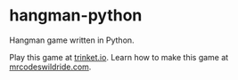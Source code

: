 # hangman-python

Hangman game written in Python.

Play this game at [trinket.io](https://trinket.io/embed/python3/ba843f9f9a?outputOnly=true&start=result).
Learn how to make this game at [mrcodeswildride.com](https://www.mrcodeswildride.com/).
